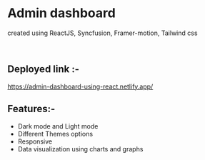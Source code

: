 # Admin dashboard
created using ReactJS, Syncfusion, Framer-motion, Tailwind css

<br/>

## Deployed link  :-

https://admin-dashboard-using-react.netlify.app/

## Features:-
- Dark mode and Light mode
- Different Themes options
- Responsive
- Data visualization using charts and graphs
